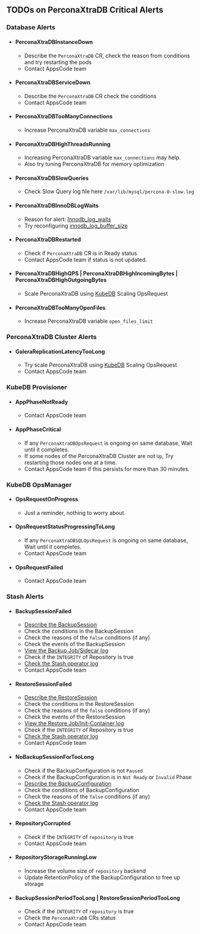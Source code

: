 ## TODOs on PerconaXtraDB Critical Alerts

### Database Alerts

- #### PerconaXtraDBInstanceDown
  - Describe the `PerconaXtraDB` CR, check the reason from conditions and try restarting the pods
  - Contact AppsCode team
- #### PerconaXtraDBServiceDown
  - Describe the `PerconaXtraDB` CR check the conditions
  - Contact AppsCode team
- #### PerconaXtraDBTooManyConnections
  - Increase PerconaXtraDB variable `max_connections`
- #### PerconaXtraDBHighThreadsRunning
  - Increasing PerconaXtraDB variable `max_connections` may help. 
  - Also try tuning PerconaXtraDB for memory optimization
- #### PerconaXtraDBSlowQueries
  - Check Slow Query log file here `/var/lib/mysql/percona-0-slow.log`
- #### PerconaXtraDBInnoDBLogWaits
  - Reason for alert: [Innodb_log_waits](https://dev.mysql.com/doc/refman/8.0/en/server-status-variables.html#statvar_Innodb_log_waits)
  - Try reconfiguring [innodb_log_buffer_size](https://dev.PerconaXtraDB.com/doc/refman/8.0/en/innodb-parameters.html#sysvar_innodb_log_buffer_size)
- #### PerconaXtraDBRestarted
  - Check if `PerconaXtraDB` CR is in Ready status
  - Contact AppsCode team if status is not updated.
- #### PerconaXtraDBHighQPS | PerconaXtraDBHighIncomingBytes | PerconaXtraDBHighOutgoingBytes
  - Scale PerconaXtraDB using [KubeDB](https://kubedb.com/docs/latest/guides/perconaxtradb/) Scaling OpsRequest
- #### PerconaXtraDBTooManyOpenFiles
  - Increase PerconaXtraDB variable `open_files_limit`

### PerconaXtraDB Cluster Alerts

- #### GaleraReplicationLatencyTooLong
  - Try scale PerconaXtraDB using [KubeDB](https://kubedb.com/docs/latest/guides/perconaxtradb/) Scaling OpsRequest
  - Contact AppsCode team

### KubeDB Provisioner

- #### AppPhaseNotReady
  - Contact AppsCode team
- #### AppPhaseCritical
  - If any `PerconaXtraDBOpsRequest` is ongoing on same database, Wait until it completes.
  - If some nodes of the PerconaXtraDB Cluster are not `Up`, Try restarting those nodes one at a time.
  - Contact AppsCode team if this persists for more than 30 minutes.

### KubeDB OpsManager

- #### OpsRequestOnProgress
  - Just a reminder, nothing to worry about.
- #### OpsRequestStatusProgressingToLong
  - If any `PerconaXtraDBSQLOpsRequest` is ongoing on same database, Wait until it completes.
  - Contact AppsCode team
- #### OpsRequestFailed
  - Contact AppsCode team

### Stash Alerts
- #### BackupSessionFailed
  - [Describe the BackupSession](https://stash.run/docs/latest/guides/troubleshooting/how-to-troubleshoot/#describe-the-backupsession)
  - Check the conditions in the BackupSession
  - Check the reasons of the `false` conditions (if any)
  - Check the events of the BackupSession
  - [View the Backup Job/Sidecar log](https://stash.run/docs/latest/guides/troubleshooting/how-to-troubleshoot/#view-backup-jobsidecar-log)
  - Check if the `INTEGRITY` of Repository is true
  - [Check the Stash operator log](https://stash.run/docs/latest/guides/troubleshooting/how-to-troubleshoot/#check-stash-operator-log)
  - Contact AppsCode team
- #### RestoreSessionFailed
  - [Describe the RestoreSession](https://stash.run/docs/latest/guides/troubleshooting/how-to-troubleshoot/#describe-the-restoresession)
  - Check the conditions in the RestoreSession
  - Check the reasons of the `false` conditions (if any)
  - Check the events of the RestoreSession
  - [View the Restore Job/Init-Container log](https://stash.run/docs/latest/guides/troubleshooting/how-to-troubleshoot/#view-restore-jobinit-container-log)
  - Check if the `INTEGRITY` of Repository is true
  - [Check the Stash operator log](https://stash.run/docs/latest/guides/troubleshooting/how-to-troubleshoot/#check-stash-operator-log)
  - Contact AppsCode team
- #### NoBackupSessionForTooLong
  - Check if the BackupConfiguration is not `Paused`
  - Check if the BackupConfiguration is in `Not Ready` or `Invalid` Phase
  - [Describe the BackupConfiguration](https://stash.run/docs/latest/guides/troubleshooting/how-to-troubleshoot/#backupconfiguration-notready)
  - Check the conditions of BackupConfiguration
  - Check the reasons of the `false` conditions (if any)
  - [Check the Stash operator log](https://stash.run/docs/latest/guides/troubleshooting/how-to-troubleshoot/#check-stash-operator-log)
  - Contact AppsCode team
- #### RepositoryCorrupted
  - Check if the `INTEGRITY` of `repository` is true
  - Contact AppsCode team
- #### RepositoryStorageRunningLow
  - Increase the volume size of `repository` backend
  - Update RetentionPolicy of the BackupConfiguration to free up storage
- #### BackupSessionPeriodTooLong | RestoreSessionPeriodTooLong
  - Check if the `INTEGRITY` of `repository` is true
  - Check the `PerconaXtraDB` CRs status
  - Contact AppsCode team
